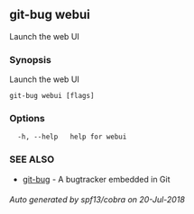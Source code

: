 ## git-bug webui

Launch the web UI

### Synopsis

Launch the web UI

```
git-bug webui [flags]
```

### Options

```
  -h, --help   help for webui
```

### SEE ALSO

* [git-bug](git-bug.md)	 - A bugtracker embedded in Git

###### Auto generated by spf13/cobra on 20-Jul-2018
